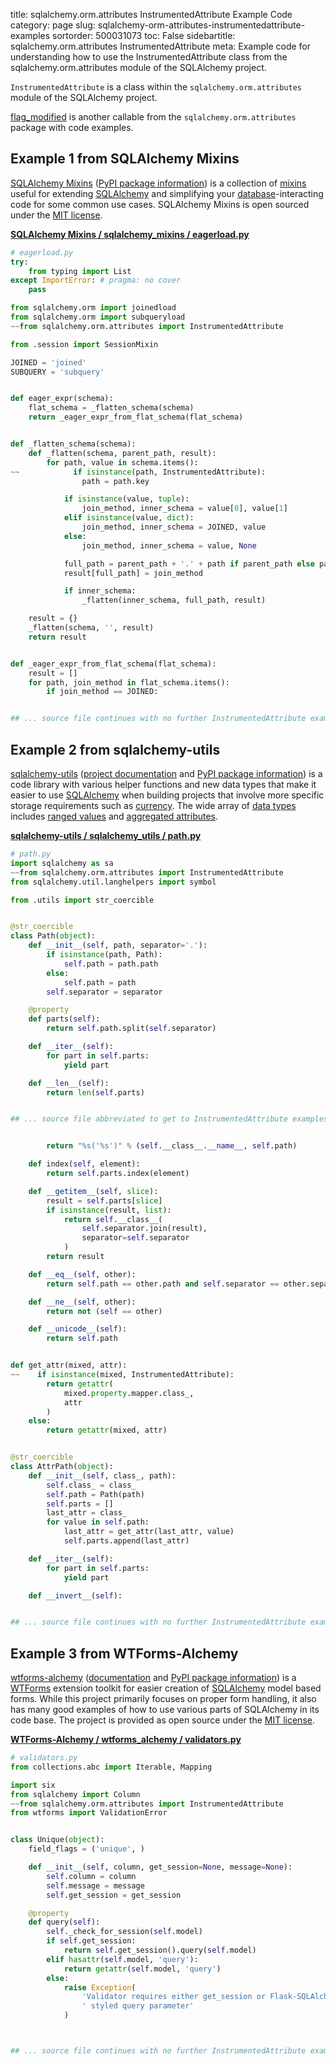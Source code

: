 title: sqlalchemy.orm.attributes InstrumentedAttribute Example Code
category: page
slug: sqlalchemy-orm-attributes-instrumentedattribute-examples
sortorder: 500031073
toc: False
sidebartitle: sqlalchemy.orm.attributes InstrumentedAttribute
meta: Example code for understanding how to use the InstrumentedAttribute class from the sqlalchemy.orm.attributes module of the SQLAlchemy project.


`InstrumentedAttribute` is a class within the `sqlalchemy.orm.attributes` module of the SQLAlchemy project.

<a href="/sqlalchemy-orm-attributes-flag-modified-examples.html">flag_modified</a>
is another callable from the `sqlalchemy.orm.attributes` package with code examples.

## Example 1 from SQLAlchemy Mixins
[SQLAlchemy Mixins](https://github.com/absent1706/sqlalchemy-mixins)
([PyPI package information](https://pypi.org/project/sqlalchemy-mixins/))
is a collection of
[mixins](https://stackoverflow.com/questions/533631/what-is-a-mixin-and-why-are-they-useful)
useful for extending [SQLAlchemy](/sqlalchemy.html) and simplifying
your [database](/databases.html)-interacting code for some common
use cases. SQLAlchemy Mixins is open sourced under the
[MIT license](https://github.com/absent1706/sqlalchemy-mixins/blob/master/LICENSE.txt).

[**SQLAlchemy Mixins / sqlalchemy_mixins / eagerload.py**](https://github.com/absent1706/sqlalchemy-mixins/blob/master/sqlalchemy_mixins/./eagerload.py)

```python
# eagerload.py
try:
    from typing import List
except ImportError: # pragma: no cover
    pass

from sqlalchemy.orm import joinedload
from sqlalchemy.orm import subqueryload
~~from sqlalchemy.orm.attributes import InstrumentedAttribute

from .session import SessionMixin

JOINED = 'joined'
SUBQUERY = 'subquery'


def eager_expr(schema):
    flat_schema = _flatten_schema(schema)
    return _eager_expr_from_flat_schema(flat_schema)


def _flatten_schema(schema):
    def _flatten(schema, parent_path, result):
        for path, value in schema.items():
~~            if isinstance(path, InstrumentedAttribute):
                path = path.key

            if isinstance(value, tuple):
                join_method, inner_schema = value[0], value[1]
            elif isinstance(value, dict):
                join_method, inner_schema = JOINED, value
            else:
                join_method, inner_schema = value, None

            full_path = parent_path + '.' + path if parent_path else path
            result[full_path] = join_method

            if inner_schema:
                _flatten(inner_schema, full_path, result)

    result = {}
    _flatten(schema, '', result)
    return result


def _eager_expr_from_flat_schema(flat_schema):
    result = []
    for path, join_method in flat_schema.items():
        if join_method == JOINED:


## ... source file continues with no further InstrumentedAttribute examples...

```


## Example 2 from sqlalchemy-utils
[sqlalchemy-utils](https://github.com/kvesteri/sqlalchemy-utils)
([project documentation](https://sqlalchemy-utils.readthedocs.io/en/latest/)
and
[PyPI package information](https://pypi.org/project/SQLAlchemy-Utils/))
is a code library with various helper functions and new data types
that make it easier to use [SQLAlchemy](/sqlalchemy.html) when building
projects that involve more specific storage requirements such as
[currency](https://sqlalchemy-utils.readthedocs.io/en/latest/data_types.html#module-sqlalchemy_utils.types.currency).
The wide array of
[data types](https://sqlalchemy-utils.readthedocs.io/en/latest/data_types.html)
includes [ranged values](https://sqlalchemy-utils.readthedocs.io/en/latest/range_data_types.html)
and [aggregated attributes](https://sqlalchemy-utils.readthedocs.io/en/latest/aggregates.html).

[**sqlalchemy-utils / sqlalchemy_utils / path.py**](https://github.com/kvesteri/sqlalchemy-utils/blob/master/sqlalchemy_utils/./path.py)

```python
# path.py
import sqlalchemy as sa
~~from sqlalchemy.orm.attributes import InstrumentedAttribute
from sqlalchemy.util.langhelpers import symbol

from .utils import str_coercible


@str_coercible
class Path(object):
    def __init__(self, path, separator='.'):
        if isinstance(path, Path):
            self.path = path.path
        else:
            self.path = path
        self.separator = separator

    @property
    def parts(self):
        return self.path.split(self.separator)

    def __iter__(self):
        for part in self.parts:
            yield part

    def __len__(self):
        return len(self.parts)


## ... source file abbreviated to get to InstrumentedAttribute examples ...


        return "%s('%s')" % (self.__class__.__name__, self.path)

    def index(self, element):
        return self.parts.index(element)

    def __getitem__(self, slice):
        result = self.parts[slice]
        if isinstance(result, list):
            return self.__class__(
                self.separator.join(result),
                separator=self.separator
            )
        return result

    def __eq__(self, other):
        return self.path == other.path and self.separator == other.separator

    def __ne__(self, other):
        return not (self == other)

    def __unicode__(self):
        return self.path


def get_attr(mixed, attr):
~~    if isinstance(mixed, InstrumentedAttribute):
        return getattr(
            mixed.property.mapper.class_,
            attr
        )
    else:
        return getattr(mixed, attr)


@str_coercible
class AttrPath(object):
    def __init__(self, class_, path):
        self.class_ = class_
        self.path = Path(path)
        self.parts = []
        last_attr = class_
        for value in self.path:
            last_attr = get_attr(last_attr, value)
            self.parts.append(last_attr)

    def __iter__(self):
        for part in self.parts:
            yield part

    def __invert__(self):


## ... source file continues with no further InstrumentedAttribute examples...

```


## Example 3 from WTForms-Alchemy
[wtforms-alchemy](git@github.com:kvesteri/wtforms-alchemy.git)
([documentation](https://wtforms-alchemy.readthedocs.io/en/latest/)
and
[PyPI package information](https://pypi.org/project/WTForms-Alchemy/))
is a [WTForms](https://wtforms.readthedocs.io/en/2.2.1/) extension toolkit
for easier creation of [SQLAlchemy](/sqlalchemy.html) model based forms.
While this project primarily focuses on proper form handling, it also
has many good examples of how to use various parts of SQLAlchemy in
its code base. The project is provided as open source under the
[MIT license](https://github.com/kvesteri/wtforms-alchemy/blob/master/LICENSE).

[**WTForms-Alchemy / wtforms_alchemy / validators.py**](https://github.com/kvesteri/wtforms-alchemy/blob/master/wtforms_alchemy/./validators.py)

```python
# validators.py
from collections.abc import Iterable, Mapping

import six
from sqlalchemy import Column
~~from sqlalchemy.orm.attributes import InstrumentedAttribute
from wtforms import ValidationError


class Unique(object):
    field_flags = ('unique', )

    def __init__(self, column, get_session=None, message=None):
        self.column = column
        self.message = message
        self.get_session = get_session

    @property
    def query(self):
        self._check_for_session(self.model)
        if self.get_session:
            return self.get_session().query(self.model)
        elif hasattr(self.model, 'query'):
            return getattr(self.model, 'query')
        else:
            raise Exception(
                'Validator requires either get_session or Flask-SQLAlchemy'
                ' styled query parameter'
            )



## ... source file continues with no further InstrumentedAttribute examples...

```

